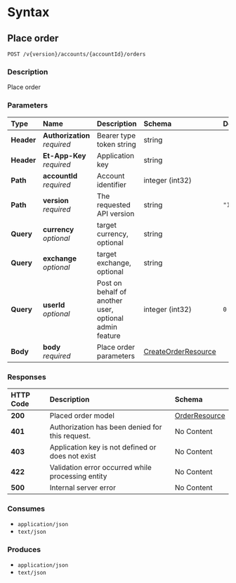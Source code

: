 # Syntax

## Place order

```text
POST /v{version}/accounts/{accountId}/orders
```

### Description

Place order

### Parameters

| Type | Name | Description | Schema | Default |
| :--- | :--- | :--- | :--- | :--- |
| **Header** | **Authorization**   _required_ | Bearer type token string | string |  |
| **Header** | **Et-App-Key**   _required_ | Application key | string |  |
| **Path** | **accountId**   _required_ | Account identifier | integer \(int32\) |  |
| **Path** | **version**   _required_ | The requested API version | string | `"1.0"` |
| **Query** | **currency**   _optional_ | target currency, optional | string |  |
| **Query** | **exchange**   _optional_ | target exchange, optional | string |  |
| **Query** | **userId**   _optional_ | Post on behalf of another user, optional admin feature | integer \(int32\) | `0` |
| **Body** | **body**   _required_ | Place order parameters | [CreateOrderResource](orders_placeorder.md#createorderresource) |  |

### Responses

| HTTP Code | Description | Schema |
| :--- | :--- | :--- |
| **200** | Placed order model | [OrderResource](orders_placeorder.md#orderresource) |
| **401** | Authorization has been denied for this request. | No Content |
| **403** | Application key is not defined or does not exist | No Content |
| **422** | Validation error occurred while processing entity | No Content |
| **500** | Internal server error | No Content |

### Consumes

* `application/json`
* `text/json`

### Produces

* `application/json`
* `text/json`

